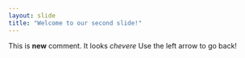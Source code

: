 ```yaml
---
layout: slide
title: "Welcome to our second slide!"
---
```

This is **new** comment. It looks *chevere*
Use the left arrow to go back!

